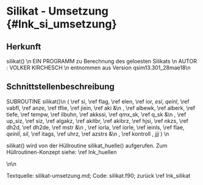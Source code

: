 Silikat - Umsetzung {#lnk_si_umsetzung}
========================= 

## Herkunft ##
silikat() \n 
EIN PROGRAMM zu Berechnung des geloesten Silikats    \n
AUTOR : VOLKER KIRCHESCH                      \n
entnommen aus Version qsim13.301_28mae18\n 

## Schnittstellenbeschreibung ##

SUBROUTINE silikat()\n
( \ref si, \ref flag, \ref elen, \ref ior, *esi*, *qeinl*, \ref vabfl, \ref anze, \ref tflie, \ref jiein, \ref aki         &\n
, \ref albewk, \ref alberk, \ref tiefe, \ref tempw, \ref ilbuhn, \ref akkssi, \ref qmx_sk, \ref q_sk          &\n
, \ref up_siz, \ref siz, \ref algakz, \ref akitbr, \ref akibrz, \ref hjsi, \ref nkzs, \ref dh2d, \ref dh2de, \ref mstr    &\n
, \ref iorla, \ref iorle, \ref ieinls, \ref flae, *qeinll*, *sil*, \ref itags, \ref uhrz, \ref azstrs         &\n
, \ref kontroll , *jjj* )    \n

<!-- #mf: Referenz jjj funktioniert noch nicht -->

silikat() wird von der Hüllroutine silikat_huelle() aufgerufen. Zum 
Hüllroutinen-Konzept siehe: \ref lnk_huellen

\n\n

Textquelle: silikat-umsetzung.md; Code: silikat.f90; zurück \ref lnk_silikat
